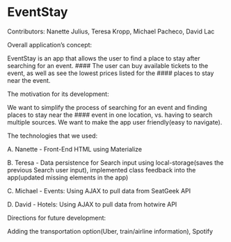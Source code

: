 # EventStay

Contributors: 
Nanette Julius,
Teresa Kropp,
Michael Pacheco,
David Lac


Overall application’s concept:

EventStay is an app that allows the user to find a place to stay after searching for an event. #### The user can buy available tickets to the event, as well as see the lowest prices listed for the #### places to stay near the event.

The motivation for its development:

We want to simplify the process of searching for an event and finding places to stay near the #### event in one location, vs. having to search multiple sources. We want to make the app user friendly(easy to navigate).

The technologies that we used:

A. Nanette - Front-End HTML using Materialize

B. Teresa - Data persistence for Search input using local-storage(saves the previous Search user
            input), implemented class feedback into the app(updated missing elements in the app)
            
C. Michael - Events: Using AJAX to pull data from SeatGeek API

D. David - Hotels: Using AJAX to pull data from hotwire API

Directions for future development:

Adding the transportation option(Uber, train/airline information), Spotify

